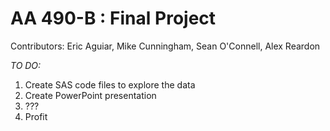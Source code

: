 # AA 490-B : Final Project
Contributors: Eric Aguiar, Mike Cunningham, Sean O'Connell, Alex Reardon

*TO DO:*
1. Create SAS code files to explore the data
2. Create PowerPoint presentation
3. ???
4. Profit
